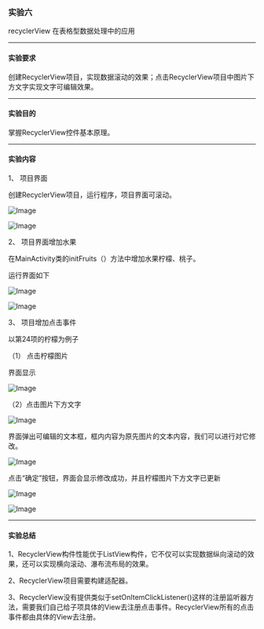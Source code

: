 ### 实验六

 recyclerView 在表格型数据处理中的应用

------

#### 实验要求

创建RecyclerView项目，实现数据滚动的效果；点击RecyclerView项目中图片下方文字实现文字可编辑效果。

------

#### 实验目的

掌握RecyclerView控件基本原理。

------

#### 实验内容 

1、 项目界面

创建RecyclerView项目，运行程序，项目界面可滚动。

![Image](https://github.com/mk272/2018118123_Android/raw/master/Lab_6/Lab_6pictures/1_1.png)

![Image](https://github.com/mk272/2018118123_Android/raw/master/Lab_6/Lab_6pictures/1_2.png)

2、 项目界面增加水果

在MainActivity类的initFruits（）方法中增加水果柠檬、桃子。

运行界面如下

![Image](https://github.com/mk272/2018118123_Android/raw/master/Lab_6/Lab_6pictures/2_1.png)

![Image](https://github.com/mk272/2018118123_Android/raw/master/Lab_6/Lab_6pictures/2_2.png)

3、 项目增加点击事件

以第24项的柠檬为例子

（1）    点击柠檬图片

界面显示

![Image](https://github.com/mk272/2018118123_Android/raw/master/Lab_6/Lab_6pictures/3_1.png)

（2）点击图片下方文字

![Image](https://github.com/mk272/2018118123_Android/raw/master/Lab_6/Lab_6pictures/3_2.png)

界面弹出可编辑的文本框，框内内容为原先图片的文本内容，我们可以进行对它修改。

![Image](https://github.com/mk272/2018118123_Android/raw/master/Lab_6/Lab_6pictures/3_3.png)

点击“确定”按钮，界面会显示修改成功，并且柠檬图片下方文字已更新

![Image](https://github.com/mk272/2018118123_Android/raw/master/Lab_6/Lab_6pictures/3_4.png)

![Image](https://github.com/mk272/2018118123_Android/raw/master/Lab_6/Lab_6pictures/3_5.png)

------

#### 实验总结

1、RecyclerView构件性能优于ListView构件，它不仅可以实现数据纵向滚动的效果，还可以实现横向滚动、瀑布流布局的效果。

2、RecyclerView项目需要构建适配器。

3、RecyclerView没有提供类似于setOnItemClickListener()这样的注册监听器方法，需要我们自己给子项具体的View去注册点击事件。RecyclerView所有的点击事件都由具体的View去注册。